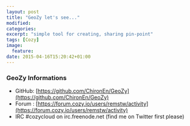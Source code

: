 ```yaml
---
layout: post
title: "GeoZy let's see..."
modified:
categories:
excerpt: "simple tool for creating, sharing pin-point"
tags: [Cozy]
image:
  feature:
date: 2015-04-16T15:20:42+01:00
---
```


### GeoZy Informations
  
  
* GitHub: [https://github.com/ChironEn/GeoZy](https://github.com/ChironEn/GeoZy)  
* Forum : [https://forum.cozy.io/users/remstw/activity](https://forum.cozy.io/users/remstw/activity)  
* IRC #cozycloud on irc.freenode.net (find me on Twitter first please)  


